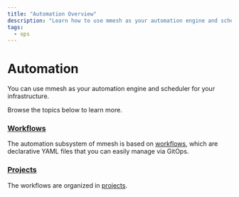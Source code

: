 ```yaml
---
title: "Automation Overview"
description: "Learn how to use mmesh as your automation engine and scheduler for your infrastructure."
tags:
  - ops
---
```


# Automation

You can use mmesh as your automation engine and scheduler for your infrastructure.

Browse the topics below to learn more.

### [Workflows](/platform/automation/workflows/)

The automation subsystem of mmesh is based on [workflows](/platform/automation/workflows/), which are declarative YAML files that you can easily manage via GitOps.

### [Projects](/platform/automation/projects/)

The workflows are organized in [projects](/platform/automation/projects/).
